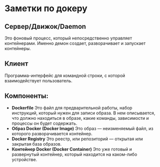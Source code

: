 # Заметки по докеру
## Сервер/Движок/Daemon
Это фоновый процесс, который непосредственно управляет контейнерами. Именно демон создает, разворачивает и запускает контейнеры.
## Клиент
Программа-интерфейс для командной строки, с которой взаимодействует пользователь.
## Компоненты:
- **Dockerfile**
Это файл для предварительной работы, набор инструкций, который нужен для записи образа. В нем описывается, что должно находиться в образе, какие команды, зависимости и процессы он будет содержать.<br>
- **Образ Docker (Docker Image)**
Это образ — неизменяемый файл, из которого разворачивается контейнер.<br>
- **Docker Registry**
Это реестр, или репозиторий — открытая или закрытая база образов.<br>
- **Контейнер Docker (Docker Container)**
Это уже готовый и развернутый контейнер, который находится на каком-либо устройстве.<br>
